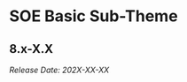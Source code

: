 # SOE Basic Sub-Theme

8.x-X.X
--------------------------------------------------------------------------------
_Release Date: 202X-XX-XX_

